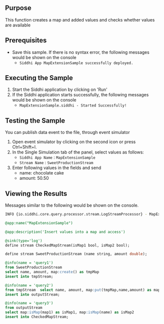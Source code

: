 ## Purpose

This function creates a map and added values and checks whether values are available

## Prerequisites

* Save this sample. If there is no syntax error, the following messages would be shown on the console
    - `Siddhi App MapExtensionSample successfully deployed.`

## Executing the Sample

1. Start the Siddhi application by clicking on 'Run'
2. If the Siddhi application starts successfully, the following messages would be shown on the console
    * `MapExtensionSample.siddhi - Started Successfully!`

## Testing the Sample

You can publish data event to the file, through event simulator

1. Open event simulator by clicking on the second icon or press Ctrl+Shift+I.
2. In the Single Simulation tab of the panel, select values as follows:
    * `Siddhi App Name`  : `MapExtensionSample`
    * `Stream Name`     : `SweetProductionStream`
3. Enter following values in the fields and send
    * name: chocolate cake
    * amount: 50.50

## Viewing the Results

Messages similar to the following would be shown on the console.

```bash
INFO {io.siddhi.core.query.processor.stream.LogStreamProcessor} - MapExtensionSample: Event: , StreamEvent{ timestamp=1513384974698, beforeWindowData=null, onAfterWindowData=null, outputData=[true, false], type=CURRENT, next=null}
```

```sql
@app:name("MapExtensionSample")

@app:description('Insert values into a map and access')

@sink(type='log')
define stream CheckedMapStream(isMap1 bool, isMap2 bool);

define stream SweetProductionStream (name string, amount double);

@info(name = 'query1')
from SweetProductionStream
select name, amount, map:create() as tmpMap
insert into tmpStream;

@info(name = 'query2')
from tmpStream  select name, amount, map:put(tmpMap,name,amount) as map1
insert into outputStream;

@info(name = 'query3')
from outputStream
select map:isMap(map1) as isMap1, map:isMap(name) as isMap2
insert into CheckedMapStream;
```
